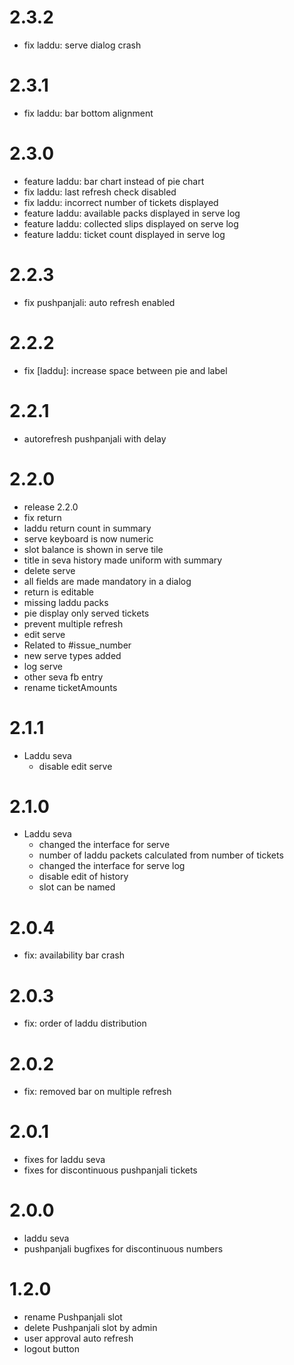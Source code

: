 # 2.3.2
- fix laddu: serve dialog crash

# 2.3.1
- fix laddu: bar bottom alignment

# 2.3.0
- feature laddu: bar chart instead of pie chart
- fix laddu: last refresh check disabled
- fix laddu: incorrect number of tickets displayed
- feature laddu: available packs displayed in serve log
- feature laddu: collected slips displayed on serve log
- feature laddu: ticket count displayed in serve log

# 2.2.3
- fix pushpanjali: auto refresh enabled

# 2.2.2
- fix [laddu]: increase space between pie and label

# 2.2.1
- autorefresh pushpanjali with delay

# 2.2.0
- release 2.2.0
- fix return
- laddu return count in summary
- serve keyboard is now numeric
- slot balance is shown in serve tile
- title in seva history made uniform with summary
- delete serve
- all fields are made mandatory in a dialog
- return is editable
- missing laddu packs
- pie display only served tickets
- prevent multiple refresh
- edit serve
- Related to #issue_number
- new serve types added
- log serve
- other seva fb entry
- rename ticketAmounts


# 2.1.1
- Laddu seva
    - disable edit serve

# 2.1.0
- Laddu seva
    - changed the interface for serve
    - number of laddu packets calculated from number of tickets
    - changed the interface for serve log
    - disable edit of history
    - slot can be named

# 2.0.4
- fix: availability bar crash

# 2.0.3
- fix: order of laddu distribution

# 2.0.2
- fix: removed bar on multiple refresh

# 2.0.1
- fixes for laddu seva
- fixes for discontinuous pushpanjali tickets

# 2.0.0
- laddu seva
- pushpanjali bugfixes for discontinuous numbers

# 1.2.0
- rename Pushpanjali slot
- delete Pushpanjali slot by admin
- user approval auto refresh
- logout button